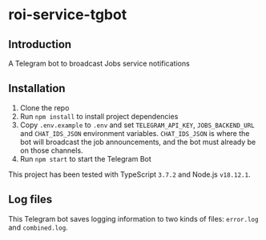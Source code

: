 # roi-service-tgbot

## Introduction

A Telegram bot to broadcast Jobs service notifications

## Installation

1. Clone the repo
2. Run `npm install` to install project dependencies
3. Copy `.env.example` to `.env` and set `TELEGRAM_API_KEY`, `JOBS_BACKEND_URL` and `CHAT_IDS_JSON` environment variables. `CHAT_IDS_JSON` is where the bot will broadcast the job announcements, and the bot must already be on those channels.
4. Run `npm start` to start the Telegram Bot

This project has been tested with TypeScript `3.7.2` and Node.js `v18.12.1`.

## Log files

This Telegram bot saves logging information to two kinds of files: `error.log` and `combined.log`.
